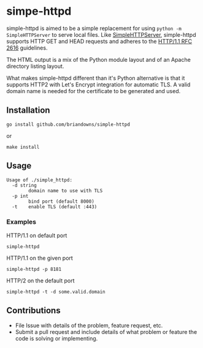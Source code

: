 # simpe-httpd

simple-httpd is aimed to be a simple replacement for using `python -m SimpleHTTPServer` to serve local files.  Like [SimpleHTTPServer](https://docs.python.org/2/library/simplehttpserver.html), simple-httpd supports HTTP GET and HEAD requests and adheres to the [HTTP/1.1 RFC 2616](https://www.w3.org/Protocols/rfc2616/rfc2616-sec14.html) guidelines.  

The HTML output is a mix of the Python module layout and of an Apache directory listing layout. 

What makes simple-httpd different than it's Python alternative is that it supports HTTP2 with Let's Encrypt integration for automatic TLS.  A valid domain name is needed for the certificate to be generated and used.

## Installation

```
go install github.com/briandowns/simple-httpd
```
or
```
make install
```

## Usage

```
Usage of ./simple_httpd:
  -d string
    	domain name to use with TLS
  -p int
    	bind port (default 8000)
  -t	enable TLS (default :443)
```

### Examples

HTTP/1.1 on default port

```
simple-httpd
```

HTTP/1.1 on the given port

```
simple-httpd -p 8181
```

HTTP/2 on the default port

```
simple-httpd -t -d some.valid.domain
```

## Contributions 

* File Issue with details of the problem, feature request, etc.
* Submit a pull request and include details of what problem or feature the code is solving or implementing.
